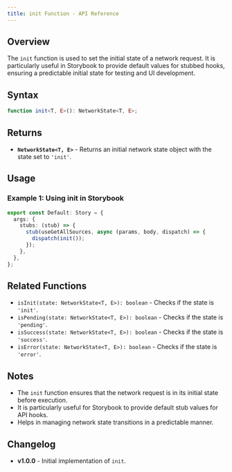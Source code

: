 ```yaml
---
title: init Function - API Reference
---
```


## Overview

The `init` function is used to set the initial state of a network request. It is particularly useful in Storybook to provide default values for stubbed hooks, ensuring a predictable initial state for testing and UI development.

## Syntax

```typescript
function init<T, E>(): NetworkState<T, E>;
```

## Returns

- **`NetworkState<T, E>`** - Returns an initial network state object with the state set to `'init'`.

## Usage

### Example 1: Using init in Storybook

```typescript
export const Default: Story = {
  args: {
    stubs: (stub) => {
      stub(useGetAllSources, async (params, body, dispatch) => {
        dispatch(init());
      });
    },
  },
};
```

## Related Functions

- `isInit(state: NetworkState<T, E>): boolean` - Checks if the state is `'init'`.
- `isPending(state: NetworkState<T, E>): boolean` - Checks if the state is `'pending'`.
- `isSuccess(state: NetworkState<T, E>): boolean` - Checks if the state is `'success'`.
- `isError(state: NetworkState<T, E>): boolean` - Checks if the state is `'error'`.

## Notes

- The `init` function ensures that the network request is in its initial state before execution.
- It is particularly useful for Storybook to provide default stub values for API hooks.
- Helps in managing network state transitions in a predictable manner.

## Changelog

- **v1.0.0** - Initial implementation of `init`.

